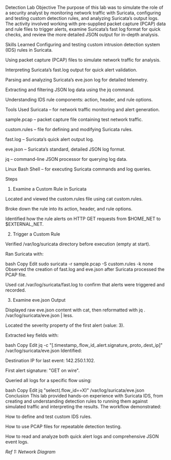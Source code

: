 Detection Lab
Objective
The purpose of this lab was to simulate the role of a security analyst by monitoring network traffic with Suricata, configuring and testing custom detection rules, and analyzing Suricata’s output logs. The activity involved working with pre-supplied packet capture (PCAP) data and rule files to trigger alerts, examine Suricata’s fast log format for quick checks, and review the more detailed JSON output for in-depth analysis.

Skills Learned
Configuring and testing custom intrusion detection system (IDS) rules in Suricata.

Using packet capture (PCAP) files to simulate network traffic for analysis.

Interpreting Suricata’s fast.log output for quick alert validation.

Parsing and analyzing Suricata’s eve.json log for detailed telemetry.

Extracting and filtering JSON log data using the jq command.

Understanding IDS rule components: action, header, and rule options.

Tools Used
Suricata – for network traffic monitoring and alert generation.

sample.pcap – packet capture file containing test network traffic.

custom.rules – file for defining and modifying Suricata rules.

fast.log – Suricata’s quick alert output log.

eve.json – Suricata’s standard, detailed JSON log format.

jq – command-line JSON processor for querying log data.

Linux Bash Shell – for executing Suricata commands and log queries.

Steps
1. Examine a Custom Rule in Suricata

Located and viewed the custom.rules file using cat custom.rules.

Broke down the rule into its action, header, and rule options.

Identified how the rule alerts on HTTP GET requests from $HOME_NET to $EXTERNAL_NET.

2. Trigger a Custom Rule

Verified /var/log/suricata directory before execution (empty at start).

Ran Suricata with:

bash
Copy
Edit
sudo suricata -r sample.pcap -S custom.rules -k none
Observed the creation of fast.log and eve.json after Suricata processed the PCAP file.

Used cat /var/log/suricata/fast.log to confirm that alerts were triggered and recorded.

3. Examine eve.json Output

Displayed raw eve.json content with cat, then reformatted with jq . /var/log/suricata/eve.json | less.

Located the severity property of the first alert (value: 3).

Extracted key fields with:

bash
Copy
Edit
jq -c "[.timestamp,.flow_id,.alert.signature,.proto,.dest_ip]" /var/log/suricata/eve.json
Identified:

Destination IP for last event: 142.250.1.102.

First alert signature: "GET on wire".

Queried all logs for a specific flow using:

bash
Copy
Edit
jq "select(.flow_id==X)" /var/log/suricata/eve.json
Conclusion
This lab provided hands-on experience with Suricata IDS, from creating and understanding detection rules to running them against simulated traffic and interpreting the results. The workflow demonstrated:

How to define and test custom IDS rules.

How to use PCAP files for repeatable detection testing.

How to read and analyze both quick alert logs and comprehensive JSON event logs.



*Ref 1: Network Diagram*
